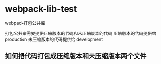 # webpack-lib-test
webpack打包公共库

打包公共库需要提供压缩版本的代码和未压缩版本的代码
压缩版本的代码提供给 production
未压缩版本的代码提供给 development

## 如何把代码打包成压缩版本和未压缩版本两个文件 ##




























